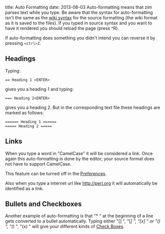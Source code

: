 title: Auto Formatting
date: 2013-08-03
Auto-formatting means that zim parses text while you type. Be aware that the syntax for auto-formatting isn't the same as the [wiki syntax](./Wiki_Syntax.markdown) for the source formatting (the wiki format as it is saved to the files). If you typed in source syntax and you want to have it rendered you should reload the page (press ^R).

If auto-formatting does something you didn't intend you can reverse it by pressing ``<ctrl>Z``.

Headings
--------
Typing:

	== Heading 1 <ENTER>

gives you a heading 1 and typing:

	=== Heading 2<ENTER>

gives you a heading 2. But in the corresponding text file these headings are marked as follows:

	====== Heading 1 ======
	===== Heading 2 =====


Links
-----
When you type a word in "CamelCase" it will be considered a link. Once again this auto-formatting is done by the editor, your source format does not have to support CamelCase.

This feature can be turned off in the [Preferences](./Preferences.markdown).

Also when you type a internet url like <http://perl.org> it will automatically be identified as a link.

Bullets and Checkboxes
----------------------
Another example of auto-formatting is that "* " at the beginning of a line gets converted to a bullet automatically. Typing either "[] ", "[*] ", "[x] " or "() ", "(*) ", "(x) " will give your different kinds of [Check Boxes](./Check_Boxes.markdown).

